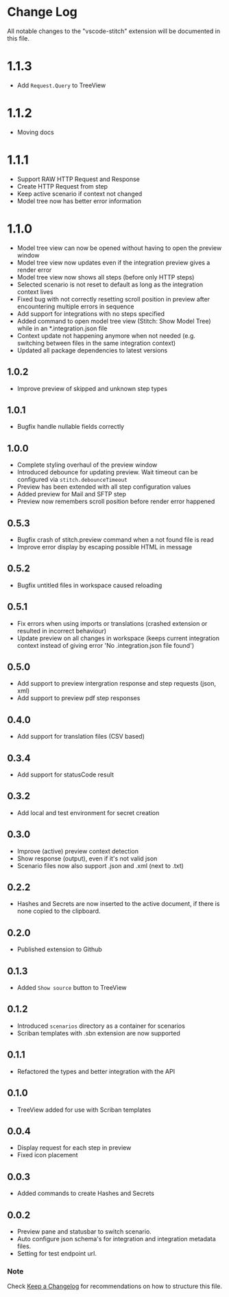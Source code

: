 # Change Log

All notable changes to the "vscode-stitch" extension will be documented in this file.

# 1.1.3
- Add `Request.Query` to TreeView

# 1.1.2
- Moving docs

# 1.1.1
- Support RAW HTTP Request and Response
- Create HTTP Request from step
- Keep active scenario if context not changed
- Model tree now has better error information

# 1.1.0
- Model tree view can now be opened without having to open the preview window
- Model tree view now updates even if the integration preview gives a render error
- Model tree view now shows all steps (before only HTTP steps)
- Selected scenario is not reset to default as long as the integration context lives
- Fixed bug with not correctly resetting scroll position in preview after encountering multiple errors in sequence
- Add support for integrations with no steps specified
- Added command to open model tree view (Stitch: Show Model Tree) while in an *.integration.json file
- Context update not happening anymore when not needed (e.g. switching between files in the same integration context)
- Updated all package dependencies to latest versions

## 1.0.2
- Improve preview of skipped and unknown step types

## 1.0.1
- Bugfix handle nullable fields correctly

## 1.0.0
- Complete styling overhaul of the preview window
- Introduced debounce for updating preview. Wait timeout can be configured via `stitch.debounceTimeout`
- Preview has been extended with all step configuration values
- Added preview for Mail and SFTP step
- Preview now remembers scroll position before render error happened

## 0.5.3
- Bugfix crash of stitch.preview command when a not found file is read
- Improve error display by escaping possible HTML in message

## 0.5.2
- Bugfix untitled files in workspace caused reloading

## 0.5.1
- Fix errors when using imports or translations (crashed extension or resulted in incorrect behaviour)
- Update preview on all changes in workspace (keeps current integration context instead of giving error 'No .integration.json file found')

## 0.5.0
- Add support to preview intergration response and step requests (json, xml)
- Add support to preview pdf step responses

## 0.4.0
- Add support for translation files (CSV based)

## 0.3.4
- Add support for statusCode result

## 0.3.2
- Add local and test environment for secret creation

## 0.3.0
- Improve (active) preview context detection
- Show response (output), even if it's not valid json
- Scenario files now also support .json and .xml (next to .txt)

## 0.2.2
- Hashes and Secrets are now inserted to the active document, if there is none copied to the clipboard.

## 0.2.0
- Published extension to Github

## 0.1.3
- Added `Show source` button to TreeView

## 0.1.2
- Introduced `scenarios` directory as a container for scenarios
- Scriban templates with .sbn extension are now supported

## 0.1.1
- Refactored the types and better integration with the API

## 0.1.0
- TreeView added for use with Scriban templates

## 0.0.4
- Display request for each step in preview
- Fixed icon placement

## 0.0.3
- Added commands to create Hashes and Secrets

## 0.0.2
- Preview pane and statusbar to switch scenario.
- Auto configure json schema's for integration and integration metadata files.
- Setting for test endpoint url.

### Note

Check [Keep a Changelog](http://keepachangelog.com/) for recommendations on how to structure this file.